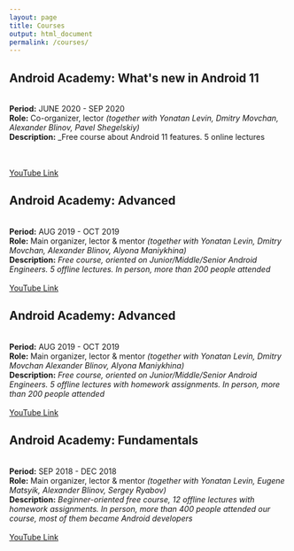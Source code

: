 ```yaml
---
layout: page
title: Courses
output: html_document
permalink: /courses/
---
```


## Android Academy: What's new in Android 11
<br> **Period:** JUNE 2020 - SEP 2020
<br>**Role:** Co-organizer, lector _(together with Yonatan Levin, Dmitry Movchan, Alexander Blinov, Pavel Shegelskiy)_
<br>**Description:** _Free course about Android 11 features. 5 online lectures

<br><br>[YouTube Link](https://www.youtube.com/playlist?list=PLjLCGE4bVpHBMG6OMzd9Yaed06YjBz8ct)

## Android Academy: Advanced
<br> **Period:** AUG 2019 - OCT 2019
<br>**Role:** Main organizer, lector & mentor _(together with Yonatan Levin, Dmitry Movchan, Alexander Blinov, Alyona Maniykhina)_
<br>**Description:** _Free course, oriented on Junior/Middle/Senior Android Engineers. 5 offline lectures. In person, more than 200 people attended_
<br><br>[YouTube Link](https://www.youtube.com/playlist?list=PLjLCGE4bVpHBZMTldiMBViySR71w577P2)

## Android Academy: Advanced
<br> **Period:** AUG 2019 - OCT 2019
<br>**Role:** Main organizer, lector & mentor _(together with Yonatan Levin, Dmitry Movchan Alexander Blinov, Alyona Maniykhina)_
<br>**Description:** _Free course, oriented on Junior/Middle/Senior Android Engineers. 5 offline lectures with homework assignments. In person, more than 200 people attended_
<br><br>[YouTube Link](https://www.youtube.com/playlist?list=PLjLCGE4bVpHBZMTldiMBViySR71w577P2)

## Android Academy: Fundamentals
<br> **Period:** SEP 2018 - DEC 2018
<br>**Role:** Main organizer, lector & mentor _(together with Yonatan Levin, Eugene Matsyik, Alexander Blinov, Sergey Ryabov)_
<br>**Description:** _Beginner-oriented free course, 12 offline lectures with homework assignments. In person, more than 400 people attended our course, most of them became Android developers_
<br><br>[YouTube Link](https://www.youtube.com/playlist?list=PLjLCGE4bVpHChlptwNJW3is1lvO5wxFBu)


